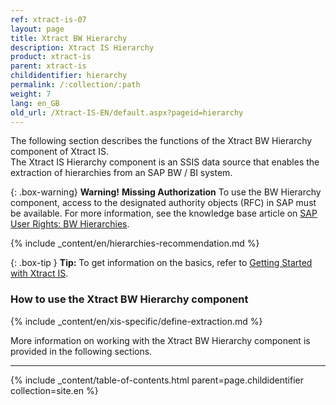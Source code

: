 ```yaml
---
ref: xtract-is-07
layout: page
title: Xtract BW Hierarchy
description: Xtract IS Hierarchy
product: xtract-is
parent: xtract-is
childidentifier: hierarchy
permalink: /:collection/:path
weight: 7
lang: en_GB
old_url: /Xtract-IS-EN/default.aspx?pageid=hierarchy
---
```

The following section describes the functions of the Xtract BW Hierarchy component of Xtract IS.<br>
The Xtract IS Hierarchy component is an SSIS data source that enables the extraction of hierarchies from an SAP BW / BI system.

{: .box-warning}
**Warning!** **Missing Authorization**
To use the BW Hierarchy component, access to the designated authority objects (RFC) in SAP must be available.
For more information, see the knowledge base article on [SAP User Rights: BW Hierarchies](https://kb.theobald-software.com/sap/authority-objects-sap-user-rights#bw-hierarchies).

{% include _content/en/hierarchies-recommendation.md %}

{: .box-tip }
**Tip:** To get information on the basics, refer to [Getting Started with Xtract IS](./getting-started). <br>


### How to use the Xtract BW Hierarchy component
{% include _content/en/xis-specific/define-extraction.md %}

More information on working with the Xtract BW Hierarchy component is provided in the following sections.

---

{% include _content/table-of-contents.html parent=page.childidentifier collection=site.en %}